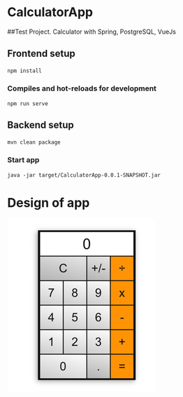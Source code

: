 # CalculatorApp
##Test Project. Calculator with Spring, PostgreSQL, VueJs


## Frontend setup
```
npm install
```

### Compiles and hot-reloads for development
```
npm run serve
```

## Backend setup

```
mvn clean package
```

### Start app

```
java -jar target/CalculatorApp-0.0.1-SNAPSHOT.jar
```

# Design of app

![img.png](img.png)